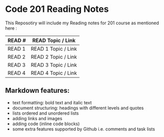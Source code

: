 # Code 201 Reading Notes

This Reposotiry will include my Reading notes for 201 course as mentioned here :


READ #     | READ Topic / Link  
-----------|--------------
READ 1     | READ 1 Topic / Link  
READ 2     | READ 2 Topic / Link 
READ 3     | READ 3 Topic / Link 
READ 4     | READ 4 Topic / Link 




## Markdown features:
- text formatting: bold text and italic text
- document structuring: headings with different levels and quotes
- lists ordered and unordered lists
- adding links and images
- adding code (inline code blocks)
- some extra features supported by Github i.e. comments and task lists
